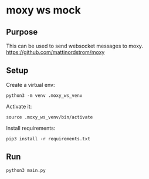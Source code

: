 # moxy ws mock

## Purpose

This can be used to send websocket messages to moxy. https://github.com/mattinordstrom/moxy    
  
    
## Setup

Create a virtual env:

    python3 -m venv .moxy_ws_venv

Activate it:

    source .moxy_ws_venv/bin/activate

Install requirements:

    pip3 install -r requirements.txt


## Run

    python3 main.py